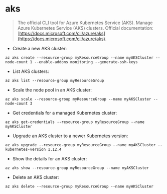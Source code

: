 # aks

> The official CLI tool for Azure Kubernetes Service (AKS).
> Manage Azure Kubernetes Service (AKS) clusters.
> Official documentation: [https://docs.microsoft.com/cli/azure/aks](https://docs.microsoft.com/cli/azure/aks).

- Create a new AKS cluster:

`az aks create --resource-group myResourceGroup --name myAKSCluster --node-count 1 --enable-addons monitoring --generate-ssh-keys`

- List AKS clusters:

`az aks list --resource-group myResourceGroup`

- Scale the node pool in an AKS cluster:

`az aks scale --resource-group myResourceGroup --name myAKSCluster --node-count 3`

- Get credentials for a managed Kubernetes cluster:

`az aks get-credentials --resource-group myResourceGroup --name myAKSCluster`

- Upgrade an AKS cluster to a newer Kubernetes version:

`az aks upgrade --resource-group myResourceGroup --name myAKSCluster --kubernetes-version 1.12.4`

- Show the details for an AKS cluster:

`az aks show --resource-group myResourceGroup --name myAKSCluster`

- Delete an AKS cluster:

`az aks delete --resource-group myResourceGroup --name myAKSCluster`
